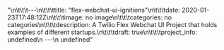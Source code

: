 "\n\t\t\t---\n\t\t\ttitle: \"flex-webchat-ui-ignitions\"\n\t\t\tdate: 2020-01-23T17:48:12Z\n\t\t\timage: no image\n\t\t\tcategories: no categories\n\t\t\tdescription: A Twilio Flex Webchat UI Project that holds examples of different startups.\n\t\t\tdraft: true\n\t\t\tproject_info: undefined\n      ---\n      undefined"